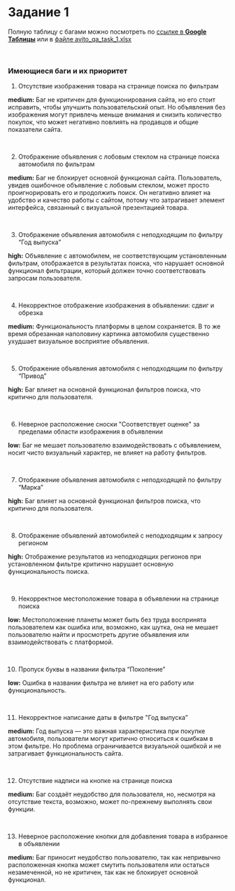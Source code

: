 # Задание 1

Полную таблицу с багами можно посмотреть по [ссылке в **Google Таблицы**](https://docs.google.com/spreadsheets/d/1dJFkLinvvvo4uR-AbqhXWZMQtBgT26UgRN3iwi44YhI/edit?usp=sharing) или в [файле avito_qa_task_1.xlsx](../task_1/avito_qa_task_1.xlsx)

<br>

### Имеющиеся баги и их приоритет

1. Отсутствие изображения товара на странице поиска по фильтрам

**medium:** Баг не критичен для функционирования сайта, но его стоит исправить, чтобы улучшить пользовательский опыт. Но объявления без изображения могут привлечь меньше внимания и снизить количество покупок, что может негативно повлиять на продавцов и общие показатели сайта.

<br>

2. Отображение объявления с лобовым стеклом на странице поиска автомобиля по фильтрам 

**medium:** Баг не блокирует основной функционал сайта. Пользователь, увидев ошибочное объявление с лобовым стеклом, может просто проигнорировать его и продолжить поиск. Он негативно влияет на удобство и качество работы с сайтом, потому что затрагивает элемент интерфейса, связанный с визуальной презентацией товара.

<br>

3. Отображение объявления автомобиля с неподходящим по фильтру “Год выпуска”

**high:** Объявление с автомобилем, не соответствующим установленным фильтрам, отображается в результатах поиска, что нарушает основной функционал фильтрации, который должен точно соответствовать запросам пользователя.

<br>

4. Некорректное отображение изображения в объявлении: сдвиг и обрезка

**medium:** Функциональность платформы в целом сохраняется. В то же время обрезанная наполовину картинка автомобиля существенно ухудшает визуальное восприятие объявления.

<br>

5. Отображение объявления автомобиля с неподходящим по фильтру “Привод”

**high:** Баг влияет на основной функционал фильтров поиска, что критично для пользователя.

<br>

6. Неверное расположение сноски "Соответствует оценке" за пределами области изображения в объявлении

**low:** Баг не мешает пользователю взаимодействовать с объявлением, носит чисто визуальный характер, не влияет на работу фильтров.

<br>

7. Отображение объявления автомобиля с неподходящей по фильтру “Марка”

**high:**  Баг влияет на основной функционал фильтров поиска, что критично для пользователя.

<br>

8. Отображение объявлений автомобилей с неподходящим к запросу регионом

**high:** Отображение результатов из неподходящих регионов при установленном фильтре критично нарушает основную функциональность поиска. 

<br>

9. Некорректное местоположение товара в объявлении на странице поиска

**low:** Местоположение планеты может быть без труда воспринята пользователем как ошибка или, возможно, как шутка, она не мешает пользователю найти и просмотреть другие объявления или взаимодействовать с платформой.

<br>

10. Пропуск буквы в названии фильтра “Поколение” 

**low:** Ошибка в названии фильтра не влияет на его работу или функциональность. 

<br>

11. Некорректное написание даты в фильтре "Год выпуска”

**medium:** Год выпуска — это важная характеристика при покупке автомобиля, пользователи могут  критично относиться к ошибкам в этом фильтре. Но проблема ограничивается визуальной ошибкой и не затрагивает функциональность сайта.

<br>

12. Отсутствие надписи на кнопке на странице поиска

**medium:** Баг создаёт неудобство для пользователя, но, несмотря на отсутствие текста, возможно, может по-прежнему выполнять свои функции.

<br>

13. Неверное расположение кнопки для добавления товара в избранное в объявлении

**medium:** Баг приносит неудобство пользователю, так как непривычно расположенная кнопка может смутить пользователя или остаться незамеченной, но не критичен, так как не блокирует основной функционал.
